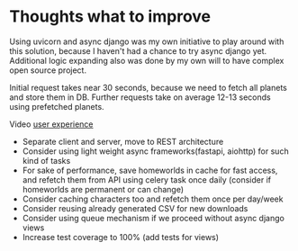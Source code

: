 # Thoughts what to improve

Using uvicorn and async django was my own initiative to play around with this solution, because I haven't had a chance to try async django yet. Additional logic expanding also was done by my own will to have complex open source project.

Initial request takes near 30 seconds, because we need to fetch all planets and store them in DB. Further requests take on average 12-13 seconds using prefetched planets.

Video [user experience](https://www.youtube.com/watch?v=uSF982kJgd0)

- Separate client and server, move to REST architecture
- Consider using light weight async frameworks(fastapi, aiohttp) for such kind of tasks
- For sake of performance, save homeworlds in cache for fast access, and refetch them from API using celery task once daily (consider if homeworlds are permanent or can change)
- Consider caching characters too and refetch them once per day/week
- Consider reusing already generated CSV for new downloads
- Consider using queue mechanism if we proceed without async django views
- Increase test coverage to 100% (add tests for views)
